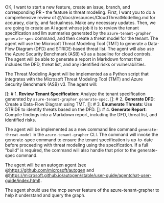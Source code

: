 OK, I want to start a new feature, create an issue, branch, and corresponding PR - the feature is threat modeling. First, I want you to do a comprehensive review of @/docs/resources/CloudThreatModelling.md for accuracy, clarity, and factualness. Make any necessary updates. Then, we are going to create an AI agent whose job it is to review the tenant specification and llm summaries generated by the ```azure-tenant-grapher generate-spec``` command, and then create a threat model for the tenant. The agent will use the Microsoft Threat Modeling Tool (TMT) to generate a Data-Flow Diagram (DFD) and STRIDE-based threat list. The agent will also use the Azure Security Benchmark (ASB) v3 as a baseline for cloud controls. The agent will be able to generate a report in Markdown format that includes the DFD, threat list, and any identified risks or vulnerabilities.


The Threat Modeling Agent will be implemented as a Python script that integrates with the Microsoft Threat Modeling Tool (TMT) and Azure Security Benchmark (ASB) v3. The agent will:

[]: # 1. **Review Tenant Specification**: Analyze the tenant specification generated by `azure-tenant-grapher generate-spec`.
[]: # 2. **Generate DFD**: Create a Data-Flow Diagram using TMT.
[]: # 3. **Enumerate Threats**: Use STRIDE to identify threats based on the DFD.
[]: # 4. **Generate Report**: Compile findings into a Markdown report, including the DFD, threat list, and identified risks.

The agent will be implemented as a new command line command `generate-threat-model` in the `azure-tenant-grapher` CLI. The command will invoke the generate-spec command to ensure the tenant specification is up-to-date before proceeding with threat modeling using the specification. If a full "build" is required, the command will also handle that prior to the generate-spec command.

The agent will be an autogen agent (see @https://github.com/microsoft/autogen and @https://microsoft.github.io/autogen/stable/user-guide/agentchat-user-guide/index.html).

The agent should use the mcp server feature of the azure-tenant-grapher to help it understand and query the graph.
